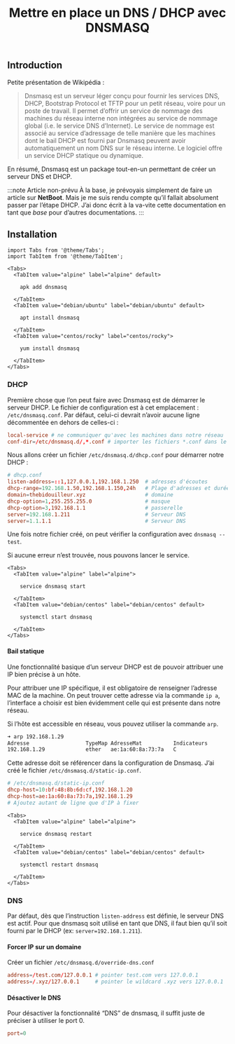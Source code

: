 ﻿---
slug: dnsmasq
title: Mettre en place un DNS / DHCP avec DNSMASQ
---

## Introduction

Petite présentation de Wikipédia : 
> Dnsmasq est un serveur léger conçu pour fournir les services DNS, DHCP, Bootstrap Protocol et TFTP pour un petit réseau, voire pour un poste de travail. Il permet d’offrir un service de nommage des machines du réseau interne non intégrées au service de nommage global (i.e. le service DNS d’Internet). Le service de nommage est associé au service d’adressage de telle manière que les machines dont le bail DHCP est fourni par Dnsmasq peuvent avoir automatiquement un nom DNS sur le réseau interne. Le logiciel offre un service DHCP statique ou dynamique. 

En résumé, Dnsmasq est un package tout-en-un permettant de créer un serveur DNS et DHCP.


:::note Article non-prévu
À la base, je prévoyais simplement de faire un article sur **NetBoot**. Mais je me suis rendu compte qu’il fallait absolument passer par l’étape DHCP.
J’ai donc écrit à la va-vite cette documentation en tant que *base* pour d’autres documentations.
:::

## Installation

```mdx-code-block
import Tabs from '@theme/Tabs';
import TabItem from '@theme/TabItem';

<Tabs>
  <TabItem value="alpine" label="alpine" default>

    apk add dnsmasq

  </TabItem>
  <TabItem value="debian/ubuntu" label="debian/ubuntu" default>

    apt install dnsmasq

  </TabItem>
  <TabItem value="centos/rocky" label="centos/rocky">

    yum install dnsmasq

  </TabItem>
</Tabs>
```


### DHCP

Première chose que l’on peut faire avec Dnsmasq est de démarrer le serveur DHCP. Le fichier de configuration est à cet emplacement : `/etc/dnsmasq.conf`. Par défaut, celui-ci devrait n’avoir aucune ligne décommentée en dehors de celles-ci : 
```conf
local-service # ne communiquer qu'avec les machines dans notre réseau
conf-dir=/etc/dnsmasq.d/,*.conf # importer les fichiers *.conf dans le dossier /etc/dnsmasq.d/
```

Nous allons créer un fichier `/etc/dnsmasq.d/dhcp.conf` pour démarrer notre DHCP : 
```conf
# dhcp.conf
listen-address=::1,127.0.0.1,192.168.1.250  # adresses d'écoutes
dhcp-range=192.168.1.50,192.168.1.150,24h   # Plage d'adresses et durée des baux
domain=thebidouilleur.xyz                   # domaine
dhcp-option=1,255.255.255.0                 # masque 
dhcp-option=3,192.168.1.1                   # passerelle
server=192.168.1.211                        # Serveur DNS
server=1.1.1.1                              # Serveur DNS
```

Une fois notre fichier créé, on peut vérifier la configuration avec `dnsmasq --test`.

Si aucune erreur n’est trouvée, nous pouvons lancer le service.

```mdx-code-block
<Tabs>
  <TabItem value="alpine" label="alpine">

    service dnsmasq start

  </TabItem>
  <TabItem value="debian/centos" label="debian/centos" default>

    systemctl start dnsmasq

  </TabItem>
</Tabs>
```

#### Bail statique

Une fonctionnalité basique d’un serveur DHCP est de pouvoir attribuer une IP bien précise à un hôte.

Pour attribuer une IP spécifique, il est obligatoire de renseigner l’adresse MAC de la machine. On peut trouver cette adresse via la commande `ip a`, l’interface a choisir est bien évidemment celle qui est présente dans notre réseau.

Si l’hôte est accessible en réseau, vous pouvez utiliser la commande `arp`. 
```bash
➜ arp 192.168.1.29 
Adresse                  TypeMap AdresseMat          Indicateurs           Iface
192.168.1.29             ether   ae:1a:60:8a:73:7a   C                     enp47s0
```

Cette adresse doit se référencer dans la configuration de Dnsmasq. J’ai créé le fichier `/etc/dnsmasq.d/static-ip.conf`.
```conf
# /etc/dnsmasq.d/static-ip.conf
dhcp-host=10:bf:48:8b:6d:cf,192.168.1.20
dhcp-host=ae:1a:60:8a:73:7a,192.168.1.29
# Ajoutez autant de ligne que d'IP à fixer
```

```mdx-code-block
<Tabs>
  <TabItem value="alpine" label="alpine">

    service dnsmasq restart

  </TabItem>
  <TabItem value="debian/centos" label="debian/centos" default>

    systemctl restart dnsmasq

  </TabItem>
</Tabs>
```

### DNS

Par défaut, dès que l’instruction `listen-address` est définie, le serveur DNS est actif. Pour que dnsmasq soit utilisé en tant que DNS, il faut bien qu’il soit fourni par le DHCP (ex: `server=192.168.1.211`).

#### Forcer IP sur un domaine

Créer un fichier `/etc/dnsmasq.d/override-dns.conf`
```conf
address=/test.com/127.0.0.1 # pointer test.com vers 127.0.0.1
address=/.xyz/127.0.0.1     # pointer le wildcard .xyz vers 127.0.0.1
```

#### Désactiver le DNS

Pour désactiver la fonctionnalité “DNS” de dnsmasq, il suffit juste de préciser à utiliser le port 0.

```conf
port=0
```

